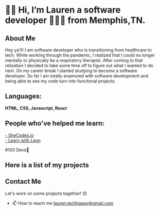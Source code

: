 <h1> 👋🏾 Hi, I’m Lauren a software developer 👩🏾‍💻 from Memphis,TN.</h1>
<h2> About Me </h2>
<p> Hey ya'll! I am software developer who is transitioning from healthcare to tech. While working through the pandemic, I realized that I could no longer mentally or physically be a respiratory therapist. After coming to that relization I decided to take some time off to figure out what I wanted to do next. On my career break I started studying to become a software developer. So far I am totally enamored with software development and being able to see my code turn into funcitonal projects.</p>
<h2>Languages:</h2>
<b>HTML, CSS, Javascript, React </b>

<h2> People who've helped me learn:</h2>
 <a href="https://www.shecodes.io/"> - SheCodes.io </a>
<br>
 <a href="https://www.youtube.com/@learnwithleon"> - Learn with Leon </a>  
<p>#100 Devs💞️</p>

<h2> Here is a list of my projects</h2>

  
<h2> Contact Me</h2>
<p> Let's work on some projects together! 😊</p>

- 📫 How to reach me <a href="mailto:lauren.techhappy@gmail.com" >lauren.techhappy@gmail.com</a>
<!---
lnevans89/lnevans89 is a ✨ special ✨ repository because its `README.md` (this file) appears on your GitHub profile.
You can click the Preview link to take a look at your changes.
--->
